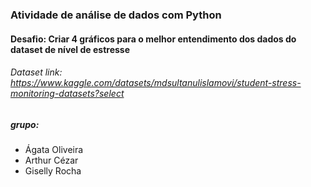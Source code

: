 ### Atividade de análise de dados com Python
#### Desafio: Criar 4 gráficos para o melhor entendimento dos dados do dataset de nível de estresse
###### Dataset link: https://www.kaggle.com/datasets/mdsultanulislamovi/student-stress-monitoring-datasets?select

##### grupo:
- Ágata Oliveira
- Arthur Cézar
- Giselly Rocha
